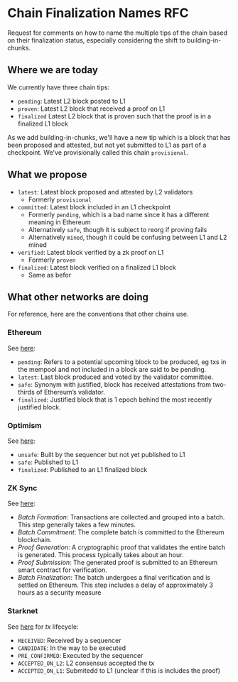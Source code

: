# Chain Finalization Names RFC

Request for comments on how to name the multiple tips of the chain based on their finalization status, especially considering the shift to building-in-chunks.

## Where we are today

We currently have three chain tips:

- `pending`: Latest L2 block posted to L1
- `proven`: Latest L2 block that received a proof on L1
- `finalized` Latest L2 block that is proven such that the proof is in a finalized L1 block

As we add building-in-chunks, we'll have a new tip which is a block that has been proposed and attested, but not yet submitted to L1 as part of a checkpoint. We've provisionally called this chain `provisional`.

## What we propose

- `latest`: Latest block proposed and attested by L2 validators
  - Formerly `provisional`
- `committed`: Latest block included in an L1 checkpoint
  - Formerly `pending`, which is a bad name since it has a different meaning in Ethereum
  - Alternatively `safe`, though it is subject to reorg if proving fails
  - Alternatively `mined`, though it could be confusing between L1 and L2 mined
- `verified`: Latest block verified by a zk proof on L1
  - Formerly `proven`
- `finalized`: Latest block verified on a finalized L1 block
  - Same as befor

## What other networks are doing

For reference, here are the conventions that other chains use.

### Ethereum

See [here](https://www.alchemy.com/overviews/ethereum-commitment-levels):

- `pending`: Refers to a potential upcoming block to be produced, eg txs in the mempool and not included in a block are said to be pending.
- `latest`: Last block produced and voted by the validator committee.
- `safe`: Synonym with justified, block has received attestations from two-thirds of Ethereum’s validator.
- `finalized`: Justified block that is 1 epoch behind the most recently justified block.

### Optimism

See [here](https://docs.optimism.io/concepts/transactions/transaction-finality):

- `unsafe`: Built by the sequencer but not yet published to L1
- `safe`: Published to L1
- `finalized`: Published to an L1 finalized block

### ZK Sync

See [here](https://docs.zksync.io/zksync-protocol/rollup/finality#finality-on-zksync-chains):

- _Batch Formation_: Transactions are collected and grouped into a batch. This step generally takes a few minutes.
- _Batch Commitment_: The complete batch is committed to the Ethereum blockchain.
- _Proof Generation_: A cryptographic proof that validates the entire batch is generated. This process typically takes about an hour.
- _Proof Submission_: The generated proof is submitted to an Ethereum smart contract for verification.
- _Batch Finalization_: The batch undergoes a final verification and is settled on Ethereum. This step includes a delay of approximately 3 hours as a security measure

### Starknet

See [here](https://docs.starknet.io/learn/protocol/transactions) for _tx_ lifecycle:

- `RECEIVED`: Received by a sequencer
- `CANDIDATE`: In the way to be executed
- `PRE_CONFIRMED`: Executed by the sequencer
- `ACCEPTED_ON_L2`: L2 consensus accepted the tx
- `ACCEPTED_ON_L1`: Submitedd to L1 (unclear if this is includes the proof)
